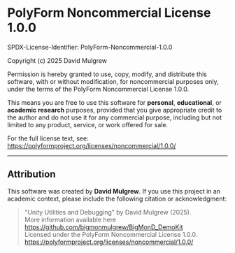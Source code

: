 # PolyForm Noncommercial License 1.0.0

SPDX-License-Identifier: PolyForm-Noncommercial-1.0.0

Copyright (c) 2025 David Mulgrew

Permission is hereby granted to use, copy, modify, and distribute this software, with or without modification, 
for noncommercial purposes only, under the terms of the PolyForm Noncommercial License 1.0.0.

This means you are free to use this software for **personal**, **educational**, or **academic research** purposes, 
provided that you give appropriate credit to the author and do not use it for any commercial purpose, 
including but not limited to any product, service, or work offered for sale.

For the full license text, see:
https://polyformproject.org/licenses/noncommercial/1.0.0/

---

## Attribution
This software was created by **David Mulgrew**.
If you use this project in an academic context, please include the following citation or acknowledgment:

> "Unity Utilities and Debugging" by David Mulgrew (2025).  
> More information available here https://github.com/bigmonmulgrew/BigMonD_DemoKit  
> Licensed under the PolyForm Noncommercial License 1.0.0.  
> https://polyformproject.org/licenses/noncommercial/1.0.0/
